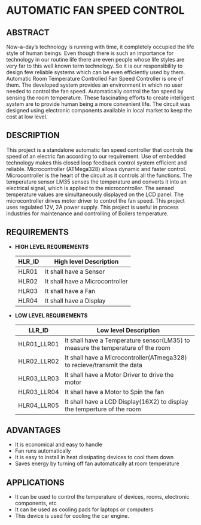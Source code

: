 # **AUTOMATIC FAN SPEED CONTROL**

## **ABSTRACT**
Now-a-day’s technology is running with time, it completely occupied the life style of human beings. Even though there is such an importance for technology in our routine life there are even people whose life styles are very far to this well known term technology. So it is our responsibility to design few reliable systems which can be even efficiently used by them. Automatic Room Temperature Controlled Fan Speed Controller is one of them. The developed system provides an environment in which no user needed to control the fan speed. Automatically control the fan speed by sensing the room temperature. These fascinating efforts to create intelligent system are to provide human being a more convenient life. The circuit was designed using electronic components available in local market to keep the cost at low level.


## **DESCRIPTION**
This project is a standalone automatic fan speed controller that controls the speed of an electric fan according to our requirement. Use of embedded technology makes this closed loop feedback control system efficient and reliable. Microcontroller (ATMega328) allows dynamic and faster control. Microcontroller is the heart of the circuit as it controls all the functions.
The temperature sensor LM35 senses the temperature and converts it into an electrical signal, which is applied to the microcontroller. The sensed temperature values are simultaneously displayed on the LCD panel. The microcontroller drives motor driver to control the fan speed. This project uses regulated 12V, 2A power supply. This project is useful in process industries for maintenance and controlling of Boilers temperature.

## **REQUIREMENTS**

- **HIGH LEVEL REQUIREMENTS**

  |HLR_ID|High level Description|
  ---|---|
  |HLR01|It shall have a Sensor|
  |HLR02|It shall have a Microcontroller|
  |HLR03|It shall have a Fan|
  |HLR04|It shall have a Display|

- **LOW LEVEL REQUIREMENTS**

  |LLR_ID|Low level Description|
  ---|---|
  |HLR01_LLR01|It shall have a Temperature sensor(LM35) to measure the temperature of the room|
  |HLR02_LLR02|It shall have a Microcontroller(ATmega328) to recieve/transmit the data|
  |HLR03_LLR03|It shall have a Motor Driver to drive the motor|
  |HLR03_LLR04|It shall have a Motor to Spin the fan|
  |HLR04_LLR05|It shall have a LCD Display(16X2) to display the temperture of the room| 



## **ADVANTAGES**
- It is economical and easy to handle
- Fan runs automatically
- It is easy to install in heat dissipating devices to cool them down
- Saves energy by turning off fan automatically at room temperature



## **APPLICATIONS**
- It can be used to control the temperature of devices, rooms, electronic components, etc
- It can be used as cooling pads for laptops or computers
- This device is used for cooling the car engine.